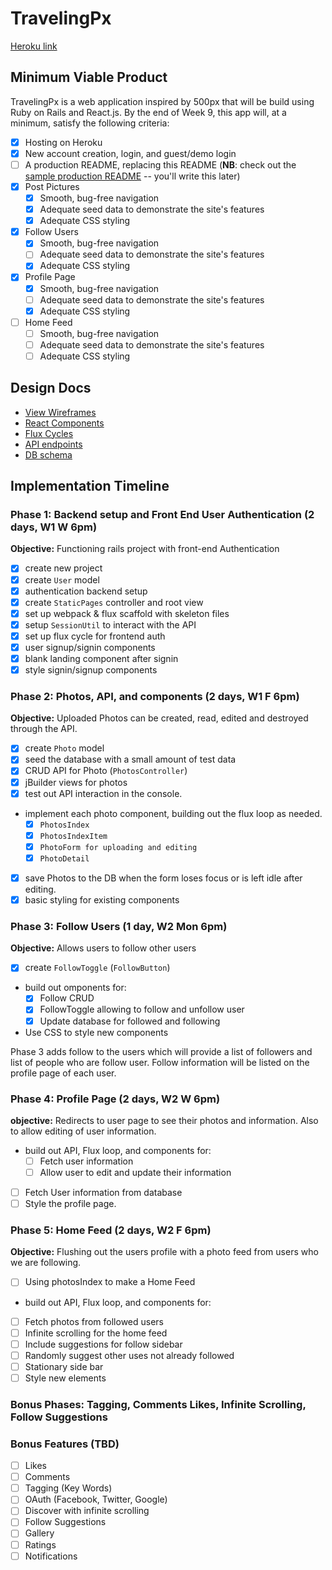 # TravelingPx

[Heroku link][heroku]

[heroku]: https://travelingpx.herokuapp.com/

## Minimum Viable Product

TravelingPx is a web application inspired by 500px that will be build using Ruby on Rails and React.js. By the end of Week 9, this app will, at a minimum, satisfy the following criteria:

- [x] Hosting on Heroku
- [x] New account creation, login, and guest/demo login
- [ ] A production README, replacing this README (**NB**: check out the [sample production README](docs/production_readme.md) -- you'll write this later)
- [x] Post Pictures
  - [x] Smooth, bug-free navigation
  - [x] Adequate seed data to demonstrate the site's features
  - [x] Adequate CSS styling
- [x] Follow Users
  - [x] Smooth, bug-free navigation
  - [ ] Adequate seed data to demonstrate the site's features
  - [x] Adequate CSS styling
- [x] Profile Page
  - [x] Smooth, bug-free navigation
  - [ ] Adequate seed data to demonstrate the site's features
  - [x] Adequate CSS styling
- [ ] Home Feed
  - [ ] Smooth, bug-free navigation
  - [ ] Adequate seed data to demonstrate the site's features
  - [ ] Adequate CSS styling

## Design Docs
* [View Wireframes][views]
* [React Components][components]
* [Flux Cycles][flux-cycles]
* [API endpoints][api-endpoints]
* [DB schema][schema]

[views]: docs/views.md
[components]: docs/components.md
[flux-cycles]: docs/flux-cycles.md
[api-endpoints]: docs/api-endpoints.md
[schema]: docs/schema.md

## Implementation Timeline

### Phase 1: Backend setup and Front End User Authentication (2 days, W1 W 6pm)

**Objective:** Functioning rails project with front-end Authentication

- [x] create new project
- [x] create `User` model
- [x] authentication backend setup
- [x] create `StaticPages` controller and root view
- [x] set up webpack & flux scaffold with skeleton files
- [x] setup `SessionUtil` to interact with the API
- [x] set up flux cycle for frontend auth
- [x] user signup/signin components
- [x] blank landing component after signin
- [x] style signin/signup components

### Phase 2: Photos, API, and components (2 days, W1 F 6pm)

**Objective:** Uploaded Photos can be created, read, edited and destroyed through
the API.

- [x] create `Photo` model
- [x] seed the database with a small amount of test data
- [x] CRUD API for Photo (`PhotosController`)
- [x] jBuilder views for photos
- [x] test out API interaction in the console.
- implement each photo component, building out the flux loop as needed.
  - [x] `PhotosIndex`
  - [x] `PhotosIndexItem`
  - [x] `PhotoForm for uploading and editing`
  - [x] `PhotoDetail`
- [x] save Photos to the DB when the form loses focus or is left idle after editing.
- [x] basic styling for existing components

### Phase 3: Follow Users (1 day, W2 Mon 6pm)

**Objective:** Allows users to follow other users

- [x] create `FollowToggle` (`FollowButton`)
- build out omponents for:
  - [x] Follow CRUD
  - [x] FollowToggle allowing to follow and unfollow user
  - [x] Update database for followed and following
- Use CSS to style new components

Phase 3 adds follow to the users which will provide a list of followers and list of people who are follow user.
Follow information will be listed on the profile page of each user.

### Phase 4: Profile Page (2 days, W2 W 6pm)

**objective:** Redirects to user page to see their photos and information. Also to allow editing of user information.

- build out API, Flux loop, and components for:
  - [ ] Fetch user information
  - [ ] Allow user to edit and update their information
- [ ] Fetch User information from database
- [ ] Style the profile page.

### Phase 5: Home Feed (2 days, W2 F 6pm)

**Objective:** Flushing out the users profile with a photo feed from users who we are following.

- [ ] Using photosIndex to make a Home Feed
- build out API, Flux loop, and components for:
- [ ] Fetch photos from followed users
- [ ] Infinite scrolling for the home feed
- [ ] Include suggestions for follow sidebar
- [ ] Randomly suggest other uses not already followed
- [ ] Stationary side bar
- [ ] Style new elements

### Bonus Phases: Tagging, Comments Likes, Infinite Scrolling, Follow Suggestions

### Bonus Features (TBD)
- [ ] Likes
- [ ] Comments
- [ ] Tagging (Key Words)
- [ ] OAuth (Facebook, Twitter, Google)
- [ ] Discover with infinite scrolling
- [ ] Follow Suggestions
- [ ] Gallery
- [ ] Ratings
- [ ] Notifications

[phase-one]: docs/phases/phase1.md
[phase-two]: docs/phases/phase2.md
[phase-three]: docs/phases/phase3.md
[phase-four]: docs/phases/phase4.md
[phase-five]: docs/phases/phase5.md
